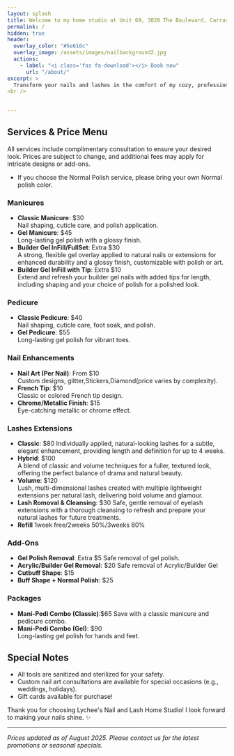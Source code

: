 ```yaml
---
layout: splash
title: Welcome to my home studio at Unit 69, 3028 The Boulevard, Carrara
permalink: /
hidden: true
header:
  overlay_color: "#5e616c"
  overlay_image: /assets/images/nailbackground2.jpg
  actions:
    - label: "<i class='fas fa-download'></i> Book now"
      url: "/about/"
excerpt: >
  Transform your nails and lashes in the comfort of my cozy, professional home studio! Book your appointment today and pamper yourself!
<br />

  
---
```


## Services & Price Menu

All services include complimentary consultation to ensure your desired look. Prices are subject to change, and additional fees may apply for intricate designs or add-ons.
* If you choose the Normal Polish service, please bring your own Normal polish color.

### Manicures 
- **Classic Manicure**: $30  
  Nail shaping, cuticle care, and polish application.  
- **Gel Manicure**: $45  
  Long-lasting gel polish with a glossy finish.  
- **Builder Gel InFill/FullSet**: Extra $30  
  A strong, flexible gel overlay applied to natural nails or extensions for enhanced durability and a glossy finish, customizable with polish or art.  
- **Builder Gel InFill with Tip**: Extra $10   
 Extend and refresh your builder gel nails with added tips for length, including shaping and your choice of polish for a polished look.  

### Pedicure
- **Classic Pedicure**: $40  
  Nail shaping, cuticle care, foot soak, and polish.  
- **Gel Pedicure**: $55  
  Long-lasting gel polish for vibrant toes.  


### Nail Enhancements
- **Nail Art (Per Nail)**: From $10  
  Custom designs, glitter,Stickers,Diamond(price varies by complexity).  
- **French Tip**: $10  
  Classic or colored French tip design.  
- **Chrome/Metallic Finish**: $15  
  Eye-catching metallic or chrome effect.


### Lashes Extensions
- **Classic**: $80 
 Individually applied, natural-looking lashes for a subtle, elegant enhancement, providing length and definition for up to 4 weeks.   
- **Hybrid**: $100  
  A blend of classic and volume techniques for a fuller, textured look, offering the perfect balance of drama and natural beauty.    
- **Volume**: $120  
 Lush, multi-dimensional lashes created with multiple lightweight extensions per natural lash, delivering bold volume and glamour.  
- **Lash Romoval & Cleansing**: $30 
 Safe, gentle removal of eyelash extensions with a thorough cleansing to refresh and prepare your natural lashes for future treatments.  
- **Refill**
  1week free/2weeks 50%/3weeks 80%   
  

### Add-Ons
- **Gel Polish Removal**: Extra $5 
  Safe removal of gel polish.  
- **Acrylic/Builder Gel Removal**: $20
  Safe removal of Acrylic/Builder Gel
- **Cutbuff Shape**: $15
- **Buff Shape + Normal Polish**: $25


### Packages
- **Mani-Pedi Combo (Classic)**:$65 
  Save with a classic manicure and pedicure combo.  
- **Mani-Pedi Combo (Gel)**: $90  
  Long-lasting gel polish for hands and feet.  

## Special Notes
- All tools are sanitized and sterilized for your safety.  
- Custom nail art consultations are available for special occasions (e.g., weddings, holidays).  
- Gift cards available for purchase!  

Thank you for choosing Lychee's Nail and Lash Home Studio! I look forward to making your nails shine. ✨

---

*Prices updated as of August 2025. Please contact us for the latest promotions or seasonal specials.*


